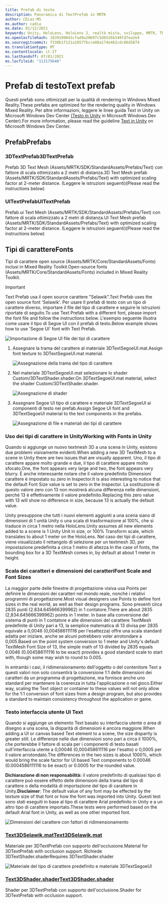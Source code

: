```yaml
---
title: Prefab di testo
description: Panoramica di TextPrefab in MRTK
author: CDiaz-MS
ms.author: cadia
ms.date: 01/12/2021
keywords: Unity, HoloLens, HoloLens 2, realtà mista, sviluppo, MRTK, TMP,
ms.openlocfilehash: 1839109043cfad9a20697c5d6526b349fd7ea2e4
ms.sourcegitcommit: f338b1f121a10577bcce08a174e462cdc86d5874
ms.translationtype: MT
ms.contentlocale: it-IT
ms.lasthandoff: 07/01/2021
ms.locfileid: "113175646"
---
```

# <a name="text-prefab"></a><span data-ttu-id="b0f48-104">Prefab di testo</span><span class="sxs-lookup"><span data-stu-id="b0f48-104">Text prefab</span></span>

<span data-ttu-id="b0f48-105">Questi prefab sono ottimizzati per la qualità di rendering in Windows Mixed Reality.</span><span class="sxs-lookup"><span data-stu-id="b0f48-105">These prefabs are optimized for the rendering quality in Windows Mixed Reality.</span></span> <span data-ttu-id="b0f48-106">Per altre informazioni, leggere le linee guida Text in Unity on Microsoft Windows Dev Center [(Testo in Unity](/windows/mixed-reality/text-in-unity) in Microsoft Windows Dev Center).</span><span class="sxs-lookup"><span data-stu-id="b0f48-106">For more information, please read the guideline [Text in Unity](/windows/mixed-reality/text-in-unity) on Microsoft Windows Dev Center.</span></span>

## <a name="prefabs"></a><span data-ttu-id="b0f48-107">Prefab</span><span class="sxs-lookup"><span data-stu-id="b0f48-107">Prefabs</span></span>

### <a name="3dtextprefab"></a><span data-ttu-id="b0f48-108">3DTextPrefab</span><span class="sxs-lookup"><span data-stu-id="b0f48-108">3DTextPrefab</span></span>

<span data-ttu-id="b0f48-109">Prefab 3D Text Mesh (Assets/MRTK/SDK/StandardAssets/Prefabs/Text) con fattore di scala ottimizzato a 2 metri di distanza.</span><span class="sxs-lookup"><span data-stu-id="b0f48-109">3D Text Mesh prefab (Assets/MRTK/SDK/StandardAssets/Prefabs/Text) with optimized scaling factor at 2-meter distance.</span></span> <span data-ttu-id="b0f48-110">(Leggere le istruzioni seguenti)</span><span class="sxs-lookup"><span data-stu-id="b0f48-110">(Please read the instructions below)</span></span>

### <a name="uitextprefab"></a><span data-ttu-id="b0f48-111">UITextPrefab</span><span class="sxs-lookup"><span data-stu-id="b0f48-111">UITextPrefab</span></span>

<span data-ttu-id="b0f48-112">Prefab ui Text Mesh (Assets/MRTK/SDK/StandardAssets/Prefabs/Text) con fattore di scala ottimizzato a 2 metri di distanza.</span><span class="sxs-lookup"><span data-stu-id="b0f48-112">UI Text Mesh prefab (Assets/MRTK/SDK/StandardAssets/Prefabs/Text) with optimized scaling factor at 2-meter distance.</span></span> <span data-ttu-id="b0f48-113">(Leggere le istruzioni seguenti)</span><span class="sxs-lookup"><span data-stu-id="b0f48-113">(Please read the instructions below)</span></span>

## <a name="fonts"></a><span data-ttu-id="b0f48-114">Tipi di carattere</span><span class="sxs-lookup"><span data-stu-id="b0f48-114">Fonts</span></span>

<span data-ttu-id="b0f48-115">Tipi di carattere open source (Assets/MRTK/Core/StandardAssets/Fonts) inclusi in Mixed Reality Toolkit.</span><span class="sxs-lookup"><span data-stu-id="b0f48-115">Open-source fonts (Assets/MRTK/Core/StandardAssets/Fonts) included in Mixed Reality Toolkit.</span></span>

> [!IMPORTANT]
> <span data-ttu-id="b0f48-116">Text Prefab usa il open source carattere "Selawik".</span><span class="sxs-lookup"><span data-stu-id="b0f48-116">Text Prefab uses the open source font 'Selawik'.</span></span> <span data-ttu-id="b0f48-117">Per usare Il prefab di testo con un tipo di carattere diverso, importare il file del tipo di carattere e seguire le istruzioni riportate di seguito.</span><span class="sxs-lookup"><span data-stu-id="b0f48-117">To use Text Prefab with a different font, please import the font file and follow the instructions below.</span></span> <span data-ttu-id="b0f48-118">L'esempio seguente illustra come usare il tipo di Segoe UI con il prefab di testo.</span><span class="sxs-lookup"><span data-stu-id="b0f48-118">Below example shows how to use 'Segoe UI' font with Text Prefab.</span></span>

![Importazione di Segoe UI file dei tipi di carattere](../images/text-prefab/TextPrefabInstructions01.png)

1. <span data-ttu-id="b0f48-120">Assegnare la trama del carattere al materiale 3DTextSegoeUI.mat.</span><span class="sxs-lookup"><span data-stu-id="b0f48-120">Assign font texture to 3DTextSegoeUI.mat material.</span></span>

    ![Assegnazione della trama del tipo di carattere](../images/text-prefab/TextPrefabInstructions02.png)

1. <span data-ttu-id="b0f48-122">Nel materiale 3DTextSegoeUI.mat selezionare lo shader Custom/3DTextShader.shader.</span><span class="sxs-lookup"><span data-stu-id="b0f48-122">On 3DTextSegoeUI.mat material, select the shader Custom/3DTextShader.shader.</span></span>

    ![Assegnazione di shader](../images/text-prefab/TextPrefabInstructions03.png)

1. <span data-ttu-id="b0f48-124">Assegnare Segoe UI tipo di carattere e materiale 3DTextSegoeUI ai componenti di testo nei prefab.</span><span class="sxs-lookup"><span data-stu-id="b0f48-124">Assign Segoe UI font and 3DTextSegoeUI material to the text components in the prefabs.</span></span>

    ![Assegnazione di file e materiali dei tipi di carattere](../images/text-prefab/TextPrefabInstructions04.png)

### <a name="working-with-fonts-in-unity"></a><span data-ttu-id="b0f48-126">Uso dei tipi di carattere in Unity</span><span class="sxs-lookup"><span data-stu-id="b0f48-126">Working with Fonts in Unity</span></span>

<span data-ttu-id="b0f48-127">Quando si aggiunge un nuovo textmesh 3D a una scena in Unity, esistono due problemi visivamente evidenti.</span><span class="sxs-lookup"><span data-stu-id="b0f48-127">When adding a new 3D TextMesh to a scene in Unity there are two issues that are visually apparent.</span></span> <span data-ttu-id="b0f48-128">Uno, il tipo di carattere appare molto grande e due, il tipo di carattere appare molto sfocato.</span><span class="sxs-lookup"><span data-stu-id="b0f48-128">One, the font appears very large and two, the font appears very blurry.</span></span> <span data-ttu-id="b0f48-129">È anche interessante notare che il valore predefinito Dimensioni carattere è impostato su zero in Inspector.</span><span class="sxs-lookup"><span data-stu-id="b0f48-129">It is also interesting to notice that the default Font Size value is set to zero in the Inspector.</span></span> <span data-ttu-id="b0f48-130">La sostituzione di questo valore zero con 13 non mostrerà alcuna differenza nelle dimensioni, perché 13 è effettivamente il valore predefinito.</span><span class="sxs-lookup"><span data-stu-id="b0f48-130">Replacing this zero value with 13 will show no difference in size, because 13 is actually the default value.</span></span>

<span data-ttu-id="b0f48-131">Unity presuppone che tutti i nuovi elementi aggiunti a una scena siano di dimensioni di 1 unità Unity o una scala di trasformazione al 100%, che si traduce in circa 1 metro nella HoloLens.</span><span class="sxs-lookup"><span data-stu-id="b0f48-131">Unity assumes all new elements added to a scene is 1 Unity Unit in size, or 100%  Transform scale, which translates to about 1 meter on the HoloLens.</span></span> <span data-ttu-id="b0f48-132">Nel caso dei tipi di carattere, viene visualizzato il rettangolo di selezione per un textmesh 3D, per impostazione predefinita a circa 1 metro di altezza.</span><span class="sxs-lookup"><span data-stu-id="b0f48-132">In the case of fonts, the bounding box for a 3D TextMesh comes in, by default at about 1 meter in height.</span></span>

### <a name="font-scale-and-font-sizes"></a><span data-ttu-id="b0f48-133">Scala dei caratteri e dimensioni dei caratteri</span><span class="sxs-lookup"><span data-stu-id="b0f48-133">Font Scale and Font Sizes</span></span>

<span data-ttu-id="b0f48-134">La maggior parte delle finestre di progettazione visiva usa Points per definire le dimensioni dei caratteri nel mondo reale, nonché i relativi programmi di progettazione.</span><span class="sxs-lookup"><span data-stu-id="b0f48-134">Most visual designers use Points to define font sizes in the real world, as well as their design programs.</span></span> <span data-ttu-id="b0f48-135">Sono presenti circa 2835 punti (2.834.645666399962) in 1 contatore.</span><span class="sxs-lookup"><span data-stu-id="b0f48-135">There are about 2835 (2,834.645666399962) points in 1 meter.</span></span> <span data-ttu-id="b0f48-136">In base alla conversione del sistema di punti in 1 contatore e alle dimensioni del carattere TextMesh predefinite di Unity pari a 13, la semplice matematica di 13 divisa per 2835 equivale a 0,0046 (0,004586111116 per l'esattezza) offre una scala standard adatta per iniziare, anche se alcuni potrebbero voler arrotondare a 0,005.</span><span class="sxs-lookup"><span data-stu-id="b0f48-136">Based on the point system conversion to 1 meter and Unity's default TextMesh Font Size of 13, the simple math of 13 divided by 2835 equals 0.0046 (0.004586111116 to be exact) provides a good standard scale to start with, though some may wish to round to 0.005.</span></span>

<span data-ttu-id="b0f48-137">In entrambi i casi, il ridimensionamento dell'oggetto o del contenitore Text a questi valori non solo consentirà la conversione 1:1 delle dimensioni dei caratteri da un programma di progettazione, ma fornisce anche uno standard per mantenere la coerenza in tutta l'applicazione o nel gioco.</span><span class="sxs-lookup"><span data-stu-id="b0f48-137">Either way, scaling the Text object or container to these values will not only allow for the 1:1 conversion of font sizes from a design program, but also provides a standard to maintain consistency throughout the application or game.</span></span>

### <a name="ui-text"></a><span data-ttu-id="b0f48-138">Testo interfaccia utente </span><span class="sxs-lookup"><span data-stu-id="b0f48-138">UI Text</span></span>

<span data-ttu-id="b0f48-139">Quando si aggiunge un elemento Text basato su interfaccia utente o area di disegno a una scena, la disparità di dimensioni è ancora maggiore.</span><span class="sxs-lookup"><span data-stu-id="b0f48-139">When adding a UI or canvas based Text element to a scene, the size disparity is greater still.</span></span> <span data-ttu-id="b0f48-140">Le differenze nelle due dimensioni sono pari a circa il 1000%, che porterebbe il fattore di scala per i componenti di testo basati sull'interfaccia utente a 0,00046 (0,000458611116 per l'esatto) o 0,0005 per il valore arrotondato.</span><span class="sxs-lookup"><span data-stu-id="b0f48-140">The differences in the two sizes is about 1000%, which would bring the scale factor for UI based Text components to 0.00046 (0.0004586111116 to be exact) or 0.0005 for the rounded value.</span></span>

<span data-ttu-id="b0f48-141">**Dichiarazione di non responsabilità:** il valore predefinito di qualsiasi tipo di carattere può essere effetto delle dimensioni della trama del tipo di carattere o della modalità di importazione del tipo di carattere in Unity.</span><span class="sxs-lookup"><span data-stu-id="b0f48-141">**Disclaimer**: The default value of any font may be effected by the texture size of that font or how the font was imported into Unity.</span></span> <span data-ttu-id="b0f48-142">Questi test sono stati eseguiti in base al tipo di carattere Arial predefinito in Unity e a un altro tipo di carattere importato.</span><span class="sxs-lookup"><span data-stu-id="b0f48-142">These tests were performed based on the default Arial font in Unity, as well as one other imported font.</span></span>

![Dimensioni del carattere con fattori di ridimensionamento](../images/text-prefab/TextPrefabInstructions07.png)

### <a name="text3dselawikmat"></a>[<span data-ttu-id="b0f48-144">Text3DSelawik.mat</span><span class="sxs-lookup"><span data-stu-id="b0f48-144">Text3DSelawik.mat</span></span>](https://github.com/microsoft/MixedRealityToolkit-Unity/blob/main/Assets/MRTK/StandardAssets/Materials/)

<span data-ttu-id="b0f48-145">Materiale per 3DTextPrefab con supporto dell'occlusione.</span><span class="sxs-lookup"><span data-stu-id="b0f48-145">Material for 3DTextPrefab with occlusion support.</span></span> <span data-ttu-id="b0f48-146">Richiede 3DTextShader.shader</span><span class="sxs-lookup"><span data-stu-id="b0f48-146">Requires 3DTextShader.shader</span></span>

![Materiale del tipo di carattere predefinito e materiale 3DTextSegoeUI](../images/text-prefab/TextPrefabInstructions06.png)

### <a name="text3dshadershader"></a>[<span data-ttu-id="b0f48-148">Text3DShader.shader</span><span class="sxs-lookup"><span data-stu-id="b0f48-148">Text3DShader.shader</span></span>](https://github.com/microsoft/MixedRealityToolkit-Unity/tree/main/Assets/MRTK/StandardAssets/Shaders)

<span data-ttu-id="b0f48-149">Shader per 3DTextPrefab con supporto dell'occlusione.</span><span class="sxs-lookup"><span data-stu-id="b0f48-149">Shader for 3DTextPrefab with occlusion support.</span></span>
